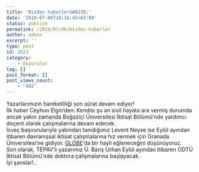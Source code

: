 ```yaml
---
title: 'Bizden haberler&#8230;'
date: '2010-07-06T10:16:45+03:00'
status: publish
permalink: /2010/07/06/bizden-haberler
author: admin
excerpt: ''
type: post
id: 1623
category:
    - Duyurular
tag: []
post_format: []
post_views_count:
    - '492'
---
```

Yazarlarımızın hareketliliği son sürat devam ediyor!  
İlk haber Ceyhun Elgin’den: Kendisi şu an sivil hayata ara vermiş durumda ancak yakın zamanda Boğaziçi Üniversitesi İktisat Bölümü’nde yardımcı doçent olarak çalışmalarına devam edecek.  
İsveç başvurularıyla yakından tanıdığımız Levent Neyse ise Eylül ayından itibaren davranışsal iktisat çalışmalarına hız vermek için Granada Üniversitesi’ne gidiyor. [GLOBE](http://www.ugr.es/~globe/)‘da bir hayli eğleneceğini düşünüyoruz.  
Son olarak, TEPAV’lı yazarımız Ü. Barış Urhan Eylül ayından itibaren ODTÜ İktisat Bölümü’nde doktora çalışmalarına başlayacak.  
İyi şanslar!..